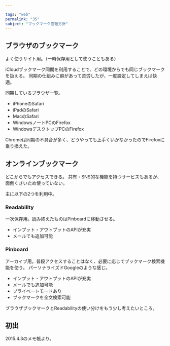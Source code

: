 ```yaml
---

tags: "web"
permalink: "35"
subject: "ブックマーク管理方針"
---
```


## ブラウザのブックマーク

よく使うサイト用。（一時保存用として使うこともある）

iCloudブックマーク同期を利用することで、どの環境からでも同じブックマークを扱える。
同期の仕組みに癖があって苦労したが、一度設定してしまえば快適。

同期しているブラウザ一覧。

- iPhoneのSafari
- iPadのSafari
- MacのSafari
- WindowsノートPCのFirefox
- WindowsデスクトップPCのFirefox

Chromeは同期の不具合が多く、どうやっても上手くいかなかったのでFirefoxに乗り換えた。

## オンラインブックマーク

どこからでもアクセスできる。
共有・SNS的な機能を持つサービスもあるが、面倒くさいため使っていない。

主に以下の2つを利用中。

### Readability

一次保存用。読み終えたものはPinboardに移動させる。

- インプット・アウトプットのAPIが充実
- メールでも追加可能

### Pinboard

アーカイブ用。普段アクセスすることはなく、必要に応じてブックマーク検索機能を使う。
パーソナライズドGoogleのような感じ。

- インプット・アウトプットのAPIが充実
- メールでも追加可能
- プライベートモードあり
- ブックマークを全文検索可能

ブラウザブックマークとReadabilityの使い分けをもう少し考えたいところ。

## 初出

2015.4.3のメモ帳より。

